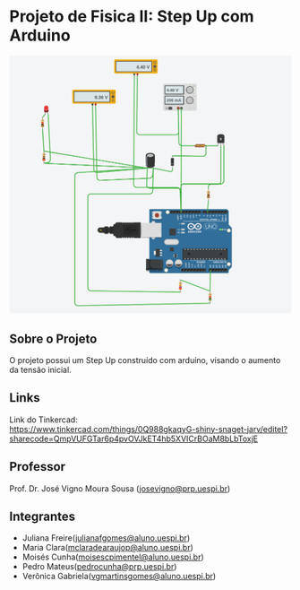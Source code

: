 # Projeto de Fisica II: Step Up com Arduino

![stepup](/stepup.png)

## Sobre o Projeto

O projeto possui um Step Up construído com arduíno, visando o aumento da tensão inicial.

## Links
Link do Tinkercad: <br />
https://www.tinkercad.com/things/0Q988gkaqyG-shiny-snaget-jarv/editel?sharecode=QmpVUFGTar6p4pvOVJkET4hb5XVICrBOaM8bLbToxjE

## Professor
Prof. Dr. José Vigno Moura Sousa (josevigno@prp.uespi.br)

## Integrantes
- Juliana Freire(julianafgomes@aluno.uespi.br)
- Maria Clara(mclaradearaujop@aluno.uespi.br)
- Moisés Cunha(moisescpimentel@aluno.uespi.br)
- Pedro Mateus(pedrocunha@prp.uespi.br)
- Verônica Gabriela(vgmartinsgomes@aluno.uespi.br)
